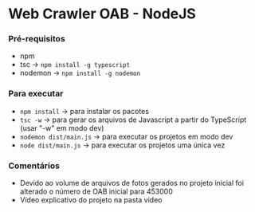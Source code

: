 # Web Crawler OAB - NodeJS

### Pré-requisitos

- npm 
- tsc -> `npm install -g typescript`
- nodemon -> `npm install -g nodemon`

### Para executar

- `npm install` -> para instalar os pacotes
- `tsc -w` -> para gerar os arquivos de Javascript a partir do TypeScript (usar "-w" em modo dev)
- `nodemon dist/main.js` -> para executar os projetos em modo dev
- `node dist/main.js` -> para executar os projetos uma única vez

### Comentários

- Devido ao volume de arquivos de fotos gerados no projeto inicial foi alterado o número de OAB inicial para 453000
- Vídeo explicativo do projeto na pasta video
